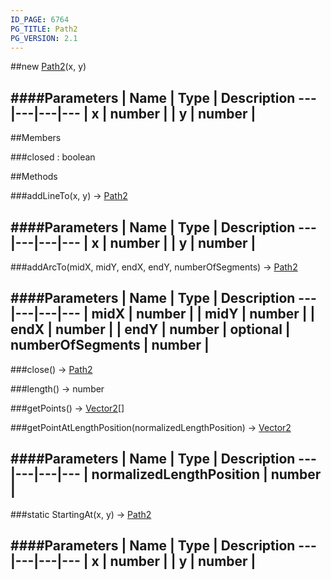 ```yaml
---
ID_PAGE: 6764
PG_TITLE: Path2
PG_VERSION: 2.1
---
```

##new [Path2](page.php?p=6764)(x, y)




####Parameters
 | Name | Type | Description
---|---|---|---
 | x | number | 
 | y | number | 
---

##Members

###closed : boolean









##Methods

###addLineTo(x, y) &rarr; [Path2](page.php?p=6764)



####Parameters
 | Name | Type | Description
---|---|---|---
 | x | number | 
 | y | number | 
---

###addArcTo(midX, midY, endX, endY, numberOfSegments) &rarr; [Path2](page.php?p=6764)



####Parameters
 | Name | Type | Description
---|---|---|---
 | midX | number | 
 | midY | number | 
 | endX | number | 
 | endY | number | 
optional | numberOfSegments | number | 
---

###close() &rarr; [Path2](page.php?p=6764)




###length() &rarr; number




###getPoints() &rarr; [Vector2](page.php?p=6750)[]




###getPointAtLengthPosition(normalizedLengthPosition) &rarr; [Vector2](page.php?p=6750)



####Parameters
 | Name | Type | Description
---|---|---|---
 | normalizedLengthPosition | number | 
---

###static StartingAt(x, y) &rarr; [Path2](page.php?p=6764)

####Parameters
 | Name | Type | Description
---|---|---|---
 | x | number | 
 | y | number | 
---

